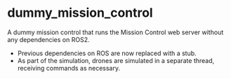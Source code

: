 # dummy_mission_control

A dummy mission control that runs the Mission Control web server without any dependencies on ROS2.
- Previous dependencies on ROS are now replaced with a stub.
- As part of the simulation, drones are simulated in a separate thread, receiving commands as necessary.